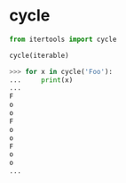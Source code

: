# cycle

```python
from itertools import cycle

cycle(iterable)
```

```python
>>> for x in cycle('Foo'):
...     print(x)
... 
F
o
o
F
o
o
F
o
o
... 
```
